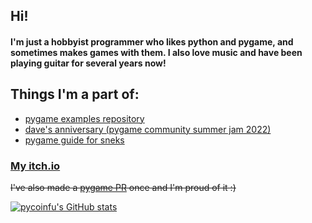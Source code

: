 <h2>Hi!</h2>
<h4>I'm just a hobbyist programmer who likes python and pygame, and sometimes makes games with them. I also love music and have been playing guitar for several years now!</h4>

<h2>Things I'm a part of:</h2>
<ul>
    <li><a href="https://github.com/Matiiss/pygame_examples">pygame examples repository</a></li>
    <li><a href="https://github.com/blankRiot96/Daves-Anniversary">dave's anniversary (pygame community summer jam 2022)</a></li>
    <li><a href="https://github.com/pygame-guide-for-sneks/pygame-guide-for-sneks.github.io">pygame guide for sneks</a></li>
</ul>

<h3><a href="https://coinfu.itch.io/">My itch.io</a></h3>

~~I've also made a <a href="https://github.com/pygame/pygame/pull/3455">pygame PR</a> once and I'm proud of it :)~~

[![pycoinfu's GitHub stats](https://github-readme-stats.vercel.app/api?username=pycoinfu&hide=stars&count_private=true&show_icons=true&theme=tokyonight&hide_border=true)](https://github.com/anuraghazra/github-readme-stats)
